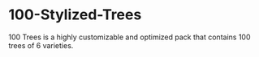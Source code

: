 # 100-Stylized-Trees
100 Trees is a highly customizable and optimized pack that contains 100 trees of 6 varieties.
